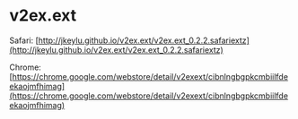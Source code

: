 v2ex.ext
========

Safari: [http://jkeylu.github.io/v2ex.ext/v2ex.ext_0.2.2.safariextz](http://jkeylu.github.io/v2ex.ext/v2ex.ext_0.2.2.safariextz)

Chrome: [https://chrome.google.com/webstore/detail/v2exext/cibnlngbgpkcmbiilfdeekaojmfhimag](https://chrome.google.com/webstore/detail/v2exext/cibnlngbgpkcmbiilfdeekaojmfhimag)
